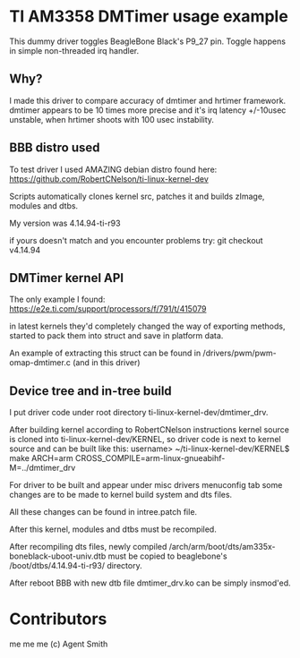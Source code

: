 # TI AM3358 DMTimer usage example
This dummy driver toggles BeagleBone Black's P9_27 pin.
Toggle happens in simple non-threaded irq handler.

## Why?
I made this driver to compare accuracy of dmtimer and hrtimer framework.
dmtimer appears to be 10 times more precise and it's irq latency +/-10usec unstable, when hrtimer shoots with 100 usec instability.

## BBB distro used
To test driver I used AMAZING debian distro found here:
https://github.com/RobertCNelson/ti-linux-kernel-dev

Scripts automatically clones kernel src, patches it and builds zImage, modules and dtbs.

My version was
4.14.94-ti-r93

if yours doesn't match and you encounter problems try:
git checkout v4.14.94

## DMTimer kernel API
The only example I found:
https://e2e.ti.com/support/processors/f/791/t/415079

in latest kernels they'd completely changed the way of exporting methods,
started to pack them into struct and save in platform data.

An example of extracting this struct can be found in
/drivers/pwm/pwm-omap-dmtimer.c
(and in this driver)

## Device tree and in-tree build
I put driver code under root directory ti-linux-kernel-dev/dmtimer_drv.

After building kernel according to RobertCNelson instructions kernel source is 
cloned into ti-linux-kernel-dev/KERNEL, so driver code is next to kernel source and
can be built like this:
username> ~/ti-linux-kernel-dev/KERNEL$ make ARCH=arm CROSS_COMPILE=arm-linux-gnueabihf- M=../dmtimer_drv

For driver to be built and appear under misc drivers menuconfig tab some changes are to be made to
kernel build system and dts files.

All these changes can be found in intree.patch file.

After this kernel, modules and dtbs must be recompiled.

After recompiling dts files, newly compiled /arch/arm/boot/dts/am335x-boneblack-uboot-univ.dtb
must be copied to beaglebone's /boot/dtbs/4.14.94-ti-r93/ directory.

After reboot BBB with new dtb file dmtimer_drv.ko can be simply insmod'ed.

# Contributors
me me me
	(c) Agent Smith
